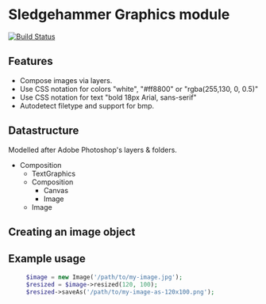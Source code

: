 
# Sledgehammer Graphics module
[![Build Status](https://travis-ci.org/sledgehammer/graphics.svg)](https://travis-ci.org/sledgehammer/graphics)

## Features

* Compose images via layers.
* Use CSS notation for colors "white", "#ff8800" or "rgba(255,130, 0, 0.5)"
* Use CSS notation for text "bold 18px Arial, sans-serif"
* Autodetect filetype and support for bmp.

## Datastructure

Modelled after Adobe Photoshop's layers & folders.

* Composition
    * TextGraphics
	* Composition
      * Canvas
      * Image
    * Image

## Creating an image object

## Example usage

```php
     $image = new Image('/path/to/my-image.jpg');
     $resized = $image->resized(120, 100);
     $resized->saveAs('/path/to/my-image-as-120x100.png');
```

